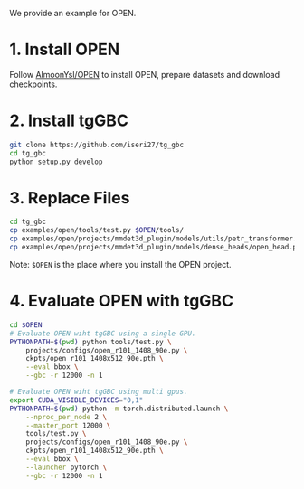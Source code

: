 We provide an example for OPEN.

# 1. Install OPEN

Follow [AlmoonYsl/OPEN](https://github.com/AlmoonYsl/OPEN) to install OPEN, prepare datasets and download checkpoints.

# 2. Install tgGBC

```bash
git clone https://github.com/iseri27/tg_gbc
cd tg_gbc
python setup.py develop
```

# 3. Replace Files

```bash
cd tg_gbc
cp examples/open/tools/test.py $OPEN/tools/
cp examples/open/projects/mmdet3d_plugin/models/utils/petr_transformer.py $OPEN/projects/mmdet3d_plugin/models/utils/
cp examples/open/projects/mmdet3d_plugin/models/dense_heads/open_head.py $OPEN/projects/mmdet3d_plugin/models/dense_heads/
```

Note: `$OPEN` is the place where you install the OPEN project.

# 4. Evaluate OPEN with tgGBC

```bash
cd $OPEN
# Evaluate OPEN wiht tgGBC using a single GPU.
PYTHONPATH=$(pwd) python tools/test.py \
    projects/configs/open_r101_1408_90e.py \
    ckpts/open_r101_1408x512_90e.pth \
    --eval bbox \
    --gbc -r 12000 -n 1

# Evaluate OPEN wiht tgGBC using multi gpus.
export CUDA_VISIBLE_DEVICES="0,1"
PYTHONPATH=$(pwd) python -m torch.distributed.launch \
    --nproc_per_node 2 \
    --master_port 12000 \
    tools/test.py \
    projects/configs/open_r101_1408_90e.py \
    ckpts/open_r101_1408x512_90e.pth \
    --eval bbox \
    --launcher pytorch \
    --gbc -r 12000 -n 1
```